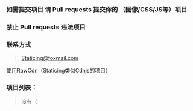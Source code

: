 ### 如需提交项目 请 Pull requests 提交你的 （图像/CSS/JS等）项目
### 禁止 Pull requests 违法项目

### 联系方式
> Staticing@foxmail.com

使用RawCdn（Staticing类似Cdnjs的项目）

### 项目列表：
> 没有（
